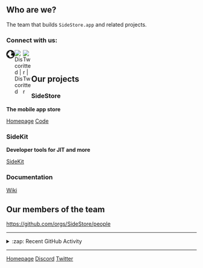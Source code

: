 <!-- 
Docs: How to use GitHub README and actions to auto-generate embedded content.
https://github.com/anuraghazra/github-readme-stats
https://www.youtube.com/watch?v=n6d4KHSKqGk
https://github.com/rahuldkjain/github-profile-readme-generator
 -->

## Who are we?

The team that builds `SideStore.app` and related projects.

### Connect with us:

<!--
[![Website](https://img.shields.io/website?label=sidestore.io&style=for-the-badge&url=https://sidestore.io)](https://sidestore.io)
[![Twitter Follow](https://img.shields.io/twitter/follow/sidestore_io?color=1DA1F2&logo=twitter&style=for-the-badge)](https://twitter.com/intent/follow?original_referer=https%3A%2F%2Fgithub.com%2Fsidestore&screen_name=sidestore)
[![GitHub Followers](https://img.shields.io/github/followers/sidestore?style=for-the-badge)]()
[![GitHub Sponsors](https://img.shields.io/github/sponsors/sidestore?style=for-the-badge
)]() 
-->

[<img align="left" alt="sidestore.io" width="22px" src="https://raw.githubusercontent.com/iconic/open-iconic/master/svg/globe.svg" />][website]
[<img align="left" alt="Discord | Discord" width="22px" src="https://cdn.jsdelivr.net/npm/simple-icons@v3/icons/discord.svg" />][discord]
[<img align="left" alt="Twitter | Twitter" width="22px" src="https://cdn.jsdelivr.net/npm/simple-icons@v3/icons/twitter.svg" />][twitter]

<br />
<br />

## Our projects

### SideStore

__The mobile app store__

[Homepage][website]
[Code][git.sidestore]

### SideKit

__Developer tools for JIT and more__

[SideKit][git.sidekit]

### Documentation

[Wiki][wiki]

## Our members of the team

https://github.com/orgs/SideStore/people

---

<details>
  <summary>:zap: Recent GitHub Activity</summary>

<!--START_SECTION:activity-->
1. 🗣 Commented on [#757](https://github.com/SideStore/SideStore/issues/757) in [SideStore/SideStore](https://github.com/SideStore/SideStore)
2. 🗣 Commented on [#784](https://github.com/SideStore/SideStore/issues/784) in [SideStore/SideStore](https://github.com/SideStore/SideStore)
3. 🗣 Commented on [#784](https://github.com/SideStore/SideStore/issues/784) in [SideStore/SideStore](https://github.com/SideStore/SideStore)
4. ❗️ Opened issue [#784](https://github.com/SideStore/SideStore/issues/784) in [SideStore/SideStore](https://github.com/SideStore/SideStore)
5. 🗣 Commented on [#783](https://github.com/SideStore/SideStore/issues/783) in [SideStore/SideStore](https://github.com/SideStore/SideStore)
6. ❗️ Closed issue [#783](https://github.com/SideStore/SideStore/issues/783) in [SideStore/SideStore](https://github.com/SideStore/SideStore)
7. ❗️ Opened issue [#783](https://github.com/SideStore/SideStore/issues/783) in [SideStore/SideStore](https://github.com/SideStore/SideStore)
8. 🗣 Commented on [#763](https://github.com/SideStore/SideStore/issues/763) in [SideStore/SideStore](https://github.com/SideStore/SideStore)
9. 🗣 Commented on [#721](https://github.com/SideStore/SideStore/issues/721) in [SideStore/SideStore](https://github.com/SideStore/SideStore)
10. ❗️ Opened issue [#782](https://github.com/SideStore/SideStore/issues/782) in [SideStore/SideStore](https://github.com/SideStore/SideStore)
11. 🗣 Commented on [#59](https://github.com/SideStore/sidestore.github.io/issues/59) in [SideStore/sidestore.github.io](https://github.com/SideStore/sidestore.github.io)
12. ❗️ Closed issue [#59](https://github.com/SideStore/sidestore.github.io/issues/59) in [SideStore/sidestore.github.io](https://github.com/SideStore/sidestore.github.io)
13. 🗣 Commented on [#59](https://github.com/SideStore/sidestore.github.io/issues/59) in [SideStore/sidestore.github.io](https://github.com/SideStore/sidestore.github.io)
14. ❗️ Opened issue [#59](https://github.com/SideStore/sidestore.github.io/issues/59) in [SideStore/sidestore.github.io](https://github.com/SideStore/sidestore.github.io)
15. 🗣 Commented on [#781](https://github.com/SideStore/SideStore/issues/781) in [SideStore/SideStore](https://github.com/SideStore/SideStore)
16. 🗣 Commented on [#781](https://github.com/SideStore/SideStore/issues/781) in [SideStore/SideStore](https://github.com/SideStore/SideStore)
17. ❗️ Closed issue [#731](https://github.com/SideStore/SideStore/issues/731) in [SideStore/SideStore](https://github.com/SideStore/SideStore)
18. ❗️ Closed issue [#781](https://github.com/SideStore/SideStore/issues/781) in [SideStore/SideStore](https://github.com/SideStore/SideStore)
19. ❗️ Opened issue [#781](https://github.com/SideStore/SideStore/issues/781) in [SideStore/SideStore](https://github.com/SideStore/SideStore)
20. 🗣 Commented on [#704](https://github.com/SideStore/SideStore/issues/704) in [SideStore/SideStore](https://github.com/SideStore/SideStore)
<!--END_SECTION:activity-->

</details>

---

[Homepage][patreon] [Discord][discord] [Twitter][twitter]

<!--
- [Patreon][patreon]
- [OpenCollective][opencollective]
- [YouTube][youtube]
-->

[website]: https://sidestore.io
[wiki]: https://wiki.sidestore.io
[twitter]: https://twitter.com/sidestore_io
[discord]: https://discord.gg/sidestore-949183273383395328
[youtube]: https://youtube.com/TODO
[patreon]: https://www.patreon.com/SideStore
[opencollective]: https://opencollective.com/TODO
[git.sidestore]: https://github.com/SideStore/SideStore/
[git.sidekit]: https://github.com/SideStore/SideKit


